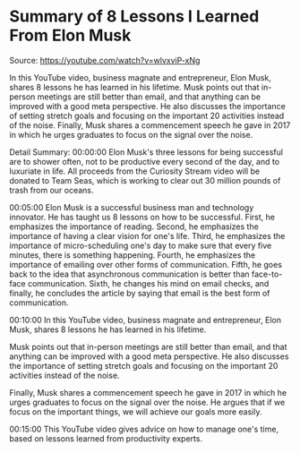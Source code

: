 # Summary of 8 Lessons I Learned From Elon Musk

Source: https://youtube.com/watch?v=wlvxviP-xNg

In this YouTube video, business magnate and entrepreneur, Elon Musk, shares 8 lessons he has learned in his lifetime. Musk points out that in-person meetings are still better than email, and that anything can be improved with a good meta perspective. He also discusses the importance of setting stretch goals and focusing on the important 20 activities instead of the noise. Finally, Musk shares a commencement speech he gave in 2017 in which he urges graduates to focus on the signal over the noise.

Detail Summary: 
00:00:00
Elon Musk's three lessons for being successful are to shower often, not to be productive every second of the day, and to luxuriate in life. All proceeds from the Curiosity Stream video will be donated to Team Seas, which is working to clear out 30 million pounds of trash from our oceans.

00:05:00
Elon Musk is a successful business man and technology innovator. He has taught us 8 lessons on how to be successful. First, he emphasizes the importance of reading. Second, he emphasizes the importance of having a clear vision for one's life. Third, he emphasizes the importance of micro-scheduling one's day to make sure that every five minutes, there is something happening. Fourth, he emphasizes the importance of emailing over other forms of communication. Fifth, he goes back to the idea that asynchronous communication is better than face-to-face communication. Sixth, he changes his mind on email checks, and finally, he concludes the article by saying that email is the best form of communication.

00:10:00
In this YouTube video, business magnate and entrepreneur, Elon Musk, shares 8 lessons he has learned in his lifetime. 

Musk points out that in-person meetings are still better than email, and that anything can be improved with a good meta perspective. He also discusses the importance of setting stretch goals and focusing on the important 20 activities instead of the noise. 

Finally, Musk shares a commencement speech he gave in 2017 in which he urges graduates to focus on the signal over the noise. He argues that if we focus on the important things, we will achieve our goals more easily.

00:15:00
This YouTube video gives advice on how to manage one's time, based on lessons learned from productivity experts.

